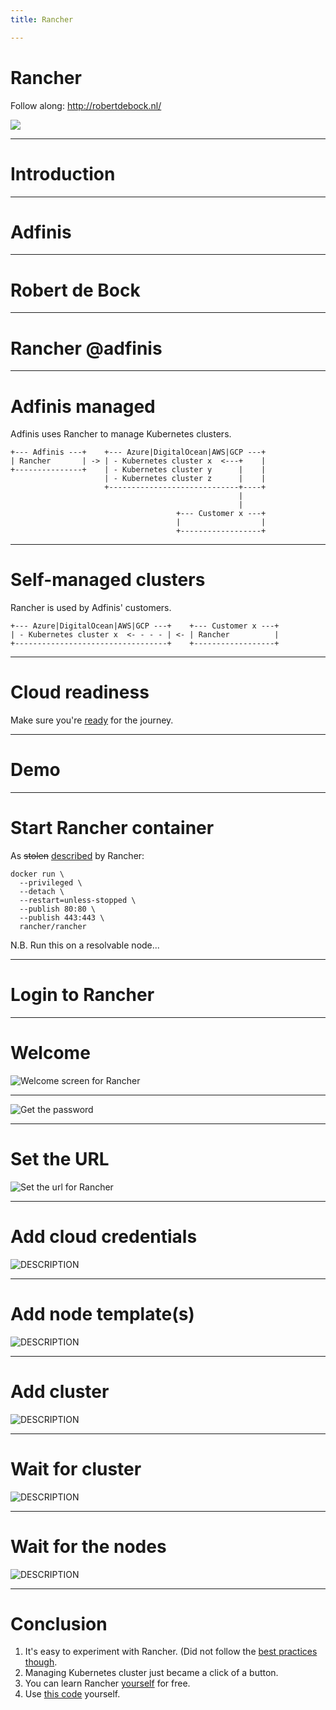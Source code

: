 ```yaml
---
title: Rancher

---
```


# Rancher

Follow along: http://robertdebock.nl/

<img src="https://api.qrserver.com/v1/create-qr-code/?size=350x350&data=http://robertdebock.nl/presentations/rancher/"/>

---

# Introduction

----

# Adfinis

----

# Robert de Bock

---

# Rancher @adfinis

----

# Adfinis managed

Adfinis uses Rancher to manage Kubernetes clusters.

```text
+--- Adfinis ---+    +--- Azure|DigitalOcean|AWS|GCP ---+
| Rancher       | -> | - Kubernetes cluster x  <---+    |
+---------------+    | - Kubernetes cluster y      |    |
                     | - Kubernetes cluster z      |    |
                     +-----------------------------+----+
                                                   |
                                                   |
                                     +--- Customer x ---+
                                     |                  |
                                     +------------------+
```

----

# Self-managed clusters

Rancher is used by Adfinis' customers.

```text
+--- Azure|DigitalOcean|AWS|GCP ---+    +--- Customer x ---+
| - Kubernetes cluster x  <- - - - | <- | Rancher          |
+----------------------------------+    +------------------+
```

---

# Cloud readiness

Make sure you're [ready](https://cloudy-with-containers.ch/) for the journey.

---

# Demo

----

# Start Rancher container

As ~~stolen~~ [described](https://rancher.com/quick-start/) by Rancher:

```
docker run \
  --privileged \
  --detach \
  --restart=unless-stopped \
  --publish 80:80 \
  --publish 443:443 \
  rancher/rancher
```

N.B. Run this on a resolvable node...

----

# Login to Rancher

----

# Welcome

![Welcome screen for Rancher](images/rancher-welcome.png)

----

![Get the password](images/rancher-bootstrap-password.png)

----

# Set the URL

![Set the url for Rancher](images/rancher-set-url.png)

----

# Add cloud credentials

![DESCRIPTION](images/rancher-add-cloud-credential.png)

----

# Add node template(s)

![DESCRIPTION](images/rancher-add-node-template.png)

----

# Add cluster

![DESCRIPTION](images/rancher-add-cluster.png)

----

# Wait for cluster

![DESCRIPTION](images/rancher-provisioning-cluster.png)

----

# Wait for the nodes

![DESCRIPTION](images/rancher-provisioning-nodes.png)

---

# Conclusion

1. It's easy to experiment with Rancher. (Did not follow the [best practices though](https://rancher.com/docs/rancher/v2.x/en/overview/architecture-recommendations/#environment-for-kubernetes-installations).
2. Managing Kubernetes cluster just became a click of a button.
3. You can learn Rancher [yourself](https://academy.rancher.com/) for free.
4. Use [this code](https://github.com/robertdebock/ansible-playbook-rancher) yourself.

